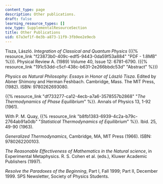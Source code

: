 ```yaml
---
content_type: page
description: Other publications.
draft: false
learning_resource_types: []
ocw_type: SupplementalResourceSection
title: Other Publications
uid: 67a3ef1f-0e3b-a873-11f9-3fb9ee2e9ecb
---
```

Tisza, László. *Integration of Classical and Quantum Physics* ({{% resource_link "f23873b0-409c-edf5-9443-0da59f53a884" "PDF - 1.8MB" %}}). Physical Review A. (1989) Volume 40, Issue 12: 6781-6790. ({{% resource_link "191c53dd-c5cf-438c-b631-2e266bbdc53d" "Abstract" %}})

*Physics as Natural Philosophy: Essays in Honor of László Tisza*. Edited by Abner Shimony and Herman Feshbach. Cambridge, Mass. The MIT Press, (1982). ISBN: 9780262693080.

{{% resource_link "df733277-ca12-4ecb-a7a6-3578557b2868" "*The Thermodynamics of Phase Equilibrium*" %}}. Annals of Physics 13, 1-92 (1961).

With P. M. Quay, {{% resource_link "b8fb1383-6939-4c2a-b79c-2764ab91a0db" "*Statistical Thermodynamics of Equilibrium*" %}}. Ibid. 25, 49-90 (1963).

*Generalized Thermodynamics*, Cambridge, MA, MIT Press (1966). ISBN: 9780262200103.

*The Reasonable Effectiveness of Mathematics in the Natural science*, in Experimental Metaphysics. R. S. Cohen et al. (eds.), Kluwer Academic Publishers (1997).

*Resolve the Paradoxes of the Beginning*, Part I, Fall 1999; Part II, December 1999. SPS Newsletter, Society of Physics Students.